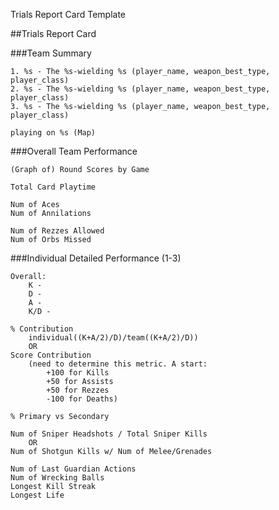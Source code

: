 Trials Report Card Template

##Trials Report Card

###Team Summary

	1. %s - The %s-wielding %s (player_name, weapon_best_type, player_class)
	2. %s - The %s-wielding %s (player_name, weapon_best_type, player_class)
	3. %s - The %s-wielding %s (player_name, weapon_best_type, player_class)

	playing on %s (Map)

###Overall Team Performance

	(Graph of) Round Scores by Game
	
	Total Card Playtime

	Num of Aces
	Num of Annilations

	Num of Rezzes Allowed
	Num of Orbs Missed

###Individual Detailed Performance (1-3)

	Overall:
		K -
		D -
		A - 
		K/D -
	
	% Contribution 
		individual((K+A/2)/D)/team((K+A/2)/D))
		OR
	Score Contribution 
		(need to determine this metric. A start:
			+100 for Kills
			+50 for Assists
			+50 for Rezzes
			-100 for Deaths)
	
	% Primary vs Secondary
	
	Num of Sniper Headshots / Total Sniper Kills
		OR
	Num of Shotgun Kills w/ Num of Melee/Grenades

	Num of Last Guardian Actions
	Num of Wrecking Balls
	Longest Kill Streak
	Longest Life

